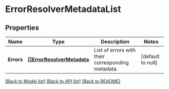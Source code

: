 # ErrorResolverMetadataList

## Properties
Name | Type | Description | Notes
------------ | ------------- | ------------- | -------------
**Errors** | [**[]ErrorResolverMetadata**](ErrorResolverMetadata.md) | List of errors with their corresponding metadata. | [default to null]

[[Back to Model list]](../README.md#documentation-for-models) [[Back to API list]](../README.md#documentation-for-api-endpoints) [[Back to README]](../README.md)

